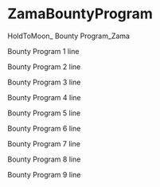 # ZamaBountyProgram
HoldToMoon_ Bounty Program_Zama

Bounty Program 1 line

Bounty Program 2 line

Bounty Program 3 line

Bounty Program 4 line

Bounty Program 5 line

Bounty Program 6 line

Bounty Program 7 line

Bounty Program 8 line

Bounty Program 9 line
